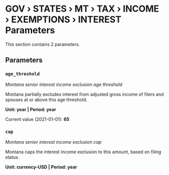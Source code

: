 # GOV › STATES › MT › TAX › INCOME › EXEMPTIONS › INTEREST Parameters

This section contains 2 parameters.

## Parameters

### `age_threshold`
*Montana senior interest income exclusion age threshold*

Montana partially excludes interest from adjusted gross income of filers and spouses at or above this age threshold.

**Unit: year | Period: year**

Current value (2021-01-01): **65**


### `cap`
*Montana senior interest income exclusion cap*

Montana caps the interest income exclusion to this amount, based on filing status.

**Unit: currency-USD | Period: year**


